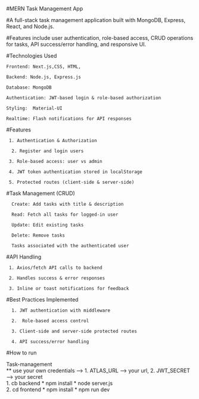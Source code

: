 #MERN Task Management App

#A full-stack task management application built with MongoDB, Express, React, and Node.js.

#Features include user authentication, role-based access, CRUD operations for tasks, API success/error handling, and responsive UI.




#Technologies Used

    Frontend: Next.js,CSS, HTML, 
    
    Backend: Node.js, Express.js
    
    Database: MongoDB
    
    Authentication: JWT-based login & role-based authorization
    
    Styling:  Material-UI 
    
    Realtime: Flash notifications for API responses



#Features

     1. Authentication & Authorization
      
      2. Register and login users
      
     3. Role-based access: user vs admin
      
     4. JWT token authentication stored in localStorage
      
     5. Protected routes (client-side & server-side)

#Task Management (CRUD)

      Create: Add tasks with title & description
      
      Read: Fetch all tasks for logged-in user
      
      Update: Edit existing tasks
      
      Delete: Remove tasks
      
      Tasks associated with the authenticated user

#API Handling

     1. Axios/fetch API calls to backend
      
     2. Handles success & error responses
      
     3. Inline or toast notifications for feedback




#Best Practices Implemented
      
      1. JWT authentication with middleware
      
      2.  Role-based access control
      
      3. Client-side and server-side protected routes
      
      4. API success/error handling




#How to run

Task-management 
<br>
        **  use your own credentials --> 1. ATLAS_URL --> your url,  2. JWT_SECRET --> your secret
        <br>
        1. cb backend
            * npm install
            * node server.js
            <br>
        2. cd frontend 
             * npm install
             * npm run dev     
    





